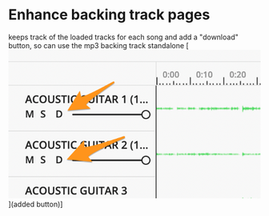 # Enhance backing track pages
keeps track of the loaded tracks for each song and add a "download" button, so can use the mp3 backing 
track standalone
[<img src="imgs/snippet.png">](added button)]